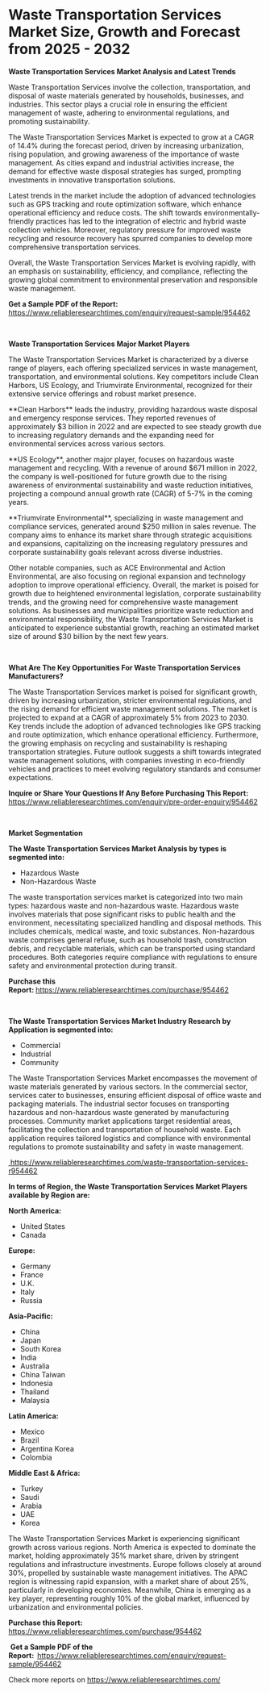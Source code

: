 <p><h1>Waste Transportation Services Market Size, Growth and Forecast from 2025 - 2032</h1></p><p><strong>Waste Transportation Services Market Analysis and Latest Trends</strong></p>
<p><p>Waste Transportation Services involve the collection, transportation, and disposal of waste materials generated by households, businesses, and industries. This sector plays a crucial role in ensuring the efficient management of waste, adhering to environmental regulations, and promoting sustainability.</p><p>The Waste Transportation Services Market is expected to grow at a CAGR of 14.4% during the forecast period, driven by increasing urbanization, rising population, and growing awareness of the importance of waste management. As cities expand and industrial activities increase, the demand for effective waste disposal strategies has surged, prompting investments in innovative transportation solutions.</p><p>Latest trends in the market include the adoption of advanced technologies such as GPS tracking and route optimization software, which enhance operational efficiency and reduce costs. The shift towards environmentally-friendly practices has led to the integration of electric and hybrid waste collection vehicles. Moreover, regulatory pressure for improved waste recycling and resource recovery has spurred companies to develop more comprehensive transportation services.</p><p>Overall, the Waste Transportation Services Market is evolving rapidly, with an emphasis on sustainability, efficiency, and compliance, reflecting the growing global commitment to environmental preservation and responsible waste management.</p></p>
<p><strong>Get a Sample PDF of the Report:&nbsp;</strong> <a href="https://www.reliableresearchtimes.com/enquiry/request-sample/954462?utm_campaign=3067&utm_medium=2&utm_source=Github&utm_content=ia&utm_term=07032025&utm_id=waste-transportation-services">https://www.reliableresearchtimes.com/enquiry/request-sample/954462</a></p>
<p>&nbsp;</p>
<p><strong>Waste Transportation Services Major Market Players</strong></p>
<p><p>The Waste Transportation Services Market is characterized by a diverse range of players, each offering specialized services in waste management, transportation, and environmental solutions. Key competitors include Clean Harbors, US Ecology, and Triumvirate Environmental, recognized for their extensive service offerings and robust market presence.</p><p>**Clean Harbors** leads the industry, providing hazardous waste disposal and emergency response services. They reported revenues of approximately $3 billion in 2022 and are expected to see steady growth due to increasing regulatory demands and the expanding need for environmental services across various sectors.</p><p>**US Ecology**, another major player, focuses on hazardous waste management and recycling. With a revenue of around $671 million in 2022, the company is well-positioned for future growth due to the rising awareness of environmental sustainability and waste reduction initiatives, projecting a compound annual growth rate (CAGR) of 5-7% in the coming years.</p><p>**Triumvirate Environmental**, specializing in waste management and compliance services, generated around $250 million in sales revenue. The company aims to enhance its market share through strategic acquisitions and expansions, capitalizing on the increasing regulatory pressures and corporate sustainability goals relevant across diverse industries.</p><p>Other notable companies, such as ACE Environmental and Action Environmental, are also focusing on regional expansion and technology adoption to improve operational efficiency. Overall, the market is poised for growth due to heightened environmental legislation, corporate sustainability trends, and the growing need for comprehensive waste management solutions. As businesses and municipalities prioritize waste reduction and environmental responsibility, the Waste Transportation Services Market is anticipated to experience substantial growth, reaching an estimated market size of around $30 billion by the next few years.</p></p>
<p>&nbsp;</p>
<p><strong>What Are The Key Opportunities For Waste Transportation Services Manufacturers?</strong></p>
<p><p>The Waste Transportation Services market is poised for significant growth, driven by increasing urbanization, stricter environmental regulations, and the rising demand for efficient waste management solutions. The market is projected to expand at a CAGR of approximately 5% from 2023 to 2030. Key trends include the adoption of advanced technologies like GPS tracking and route optimization, which enhance operational efficiency. Furthermore, the growing emphasis on recycling and sustainability is reshaping transportation strategies. Future outlook suggests a shift towards integrated waste management solutions, with companies investing in eco-friendly vehicles and practices to meet evolving regulatory standards and consumer expectations.</p></p>
<p><strong>Inquire or Share Your Questions If Any Before Purchasing This Report:</strong> <a href="https://www.reliableresearchtimes.com/enquiry/pre-order-enquiry/954462?utm_campaign=3067&utm_medium=2&utm_source=Github&utm_content=ia&utm_term=07032025&utm_id=waste-transportation-services">https://www.reliableresearchtimes.com/enquiry/pre-order-enquiry/954462</a></p>
<p>&nbsp;</p>
<p><strong>Market Segmentation</strong></p>
<p><strong>The Waste Transportation Services Market Analysis by types is segmented into:</strong></p>
<p><ul><li>Hazardous Waste</li><li>Non-Hazardous Waste</li></ul></p>
<p><p>The waste transportation services market is categorized into two main types: hazardous waste and non-hazardous waste. Hazardous waste involves materials that pose significant risks to public health and the environment, necessitating specialized handling and disposal methods. This includes chemicals, medical waste, and toxic substances. Non-hazardous waste comprises general refuse, such as household trash, construction debris, and recyclable materials, which can be transported using standard procedures. Both categories require compliance with regulations to ensure safety and environmental protection during transit.</p></p>
<p><strong>Purchase this Report:&nbsp;</strong><a href="https://www.reliableresearchtimes.com/purchase/954462?utm_campaign=3067&utm_medium=2&utm_source=Github&utm_content=ia&utm_term=07032025&utm_id=waste-transportation-services">https://www.reliableresearchtimes.com/purchase/954462</a></p>
<p>&nbsp;</p>
<p><strong>The Waste Transportation Services Market Industry Research by Application is segmented into:</strong></p>
<p><ul><li>Commercial</li><li>Industrial</li><li>Community</li></ul></p>
<p><p>The Waste Transportation Services Market encompasses the movement of waste materials generated by various sectors. In the commercial sector, services cater to businesses, ensuring efficient disposal of office waste and packaging materials. The industrial sector focuses on transporting hazardous and non-hazardous waste generated by manufacturing processes. Community market applications target residential areas, facilitating the collection and transportation of household waste. Each application requires tailored logistics and compliance with environmental regulations to promote sustainability and safety in waste management.</p></p>
<p><a href="https://www.reliableresearchtimes.com/waste-transportation-services-r954462?utm_campaign=3067&utm_medium=2&utm_source=Github&utm_content=ia&utm_term=07032025&utm_id=waste-transportation-services">&nbsp;https://www.reliableresearchtimes.com/waste-transportation-services-r954462</a></p>
<p><strong>In terms of Region, the Waste Transportation Services Market Players available by Region are:</strong></p>
<p>
    <p> <strong> North America: </strong>
        <ul>
            <li>United States</li>
            <li>Canada</li>
        </ul>
        </p> 
    <p> <strong> Europe: </strong>
        <ul>
            <li>Germany</li>
            <li>France</li>
            <li>U.K.</li>
            <li>Italy</li>
            <li>Russia</li>
        </ul>
        </p> 
    <p> <strong> Asia-Pacific: </strong>
        <ul>
            <li>China</li>
            <li>Japan</li>
            <li>South Korea</li>
            <li>India</li>
            <li>Australia</li>
            <li>China Taiwan</li>
            <li>Indonesia</li>
            <li>Thailand</li>
            <li>Malaysia</li>
        </ul>
        </p> 
    <p> <strong> Latin America: </strong>
        <ul>
            <li>Mexico</li>
            <li>Brazil</li>
            <li>Argentina Korea</li>
            <li>Colombia</li>
        </ul>
        </p> 
    <p> <strong> Middle East & Africa: </strong>
        <ul>
            <li>Turkey</li>
            <li>Saudi</li>
            <li>Arabia</li>
            <li>UAE</li>
            <li>Korea</li>
        </ul>
    </p>
    </p>
<p><p>The Waste Transportation Services Market is experiencing significant growth across various regions. North America is expected to dominate the market, holding approximately 35% market share, driven by stringent regulations and infrastructure investments. Europe follows closely at around 30%, propelled by sustainable waste management initiatives. The APAC region is witnessing rapid expansion, with a market share of about 25%, particularly in developing economies. Meanwhile, China is emerging as a key player, representing roughly 10% of the global market, influenced by urbanization and environmental policies.</p></p>
<p><strong>Purchase this Report: </strong><a href="https://www.reliableresearchtimes.com/purchase/954462?utm_campaign=3067&utm_medium=2&utm_source=Github&utm_content=ia&utm_term=07032025&utm_id=waste-transportation-services">https://www.reliableresearchtimes.com/purchase/954462</a></p>
<p>&nbsp;<strong>Get a Sample PDF of the Report:&nbsp;&nbsp;</strong><a href="https://www.reliableresearchtimes.com/enquiry/request-sample/954462?utm_campaign=3067&utm_medium=2&utm_source=Github&utm_content=ia&utm_term=07032025&utm_id=waste-transportation-services">https://www.reliableresearchtimes.com/enquiry/request-sample/954462</a></p>
<p><strong></strong></p>
<p>Check more reports on <a href="https://www.reliableresearchtimes.com/?utm_campaign=3067&utm_medium=2&utm_source=Github&utm_content=ia&utm_term=07032025&utm_id=waste-transportation-services">https://www.reliableresearchtimes.com/</a></p>